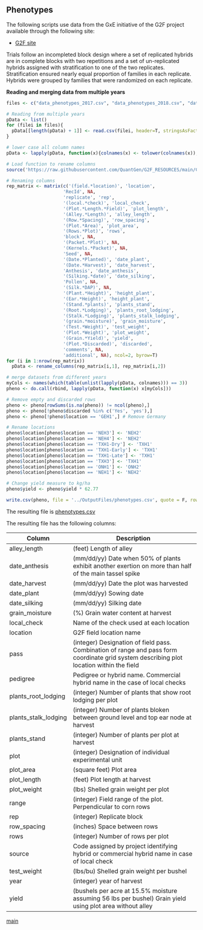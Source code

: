 ## Phenotypes

The following scripts use data from the GxE initiative of the G2F project available through the following site:

 - [G2F site](https://www.genomes2fields.org/resources/)

Trials follow an incompleted block design where a set of replicated hybrids are in complete blocks with two repetitions and a set of un-replicated hybrids assigned with stratification to one of the two replicates. Stratification ensured nearly equal proportion of families in each replicate. Hybrids were grouped by families that were randomized on each replicate.

**Reading and merging data from multiple years**

```r
files <- c("data_phenotypes_2017.csv", "data_phenotypes_2018.csv", "data_phenotypes_2019.csv")

# Reading from multiple years
pData <- list()
for (filei in files){
  pData[[length(pData) + 1]] <- read.csv(filei, header=T, stringsAsFactors=F, na.strings=c(''))
}

# lower case all column names
pData <- lapply(pData, function(x){colnames(x) <- tolower(colnames(x));x})

# Load function to rename columns
source('https://raw.githubusercontent.com/QuantGen/G2F_RESOURCES/main/Code/Functions.R')

# Renaming columns
rep_matrix <- matrix(c('(field.*location)', 'location',
                     'RecId', NA,
                     'replicate', 'rep',
                     '(local.*check)', 'local_check',
                     '(Plot.*Length.*Field)', 'plot_length',
                     '(Alley.*Length)', 'alley_length',
                     '(Row.*Spacing)', 'row_spacing',
                     '(Plot.*Area)', 'plot_area',
                     '(Rows.*Plot)', 'rows',
                     'block', NA,
                     '(Packet.*Plot)', NA,
                     '(Kernels.*Packet)', NA,
                     'Seed', NA,
                     '(Date.*Planted)', 'date_plant',
                     '(Date.*Harvest)', 'date_harvest',
                     'Anthesis', 'date_anthesis',
                     '(Silking.*date)', 'date_silking',
                     'Pollen', NA,
                     '(Silk.*DAP)', NA,
                     '(Plant.*Height)', 'height_plant',
                     '(Ear.*Height)', 'height_plant',
                     '(Stand.*plants)', 'plants_stand',
                     '(Root.*Lodging)', 'plants_root_lodging',
                     '(Stalk.*Lodging)', 'plants_stalk_lodging',
                     '(grain.*moisture)', 'grain_moisture',
                     '(Test.*Weight)', 'test_weight',
                     '(Plot.*Weight)', 'plot_weight',
                     '(Grain.*Yield)', 'yield',
                     '(Plot.*Discarded)', 'discarded',
                     'comments', NA,
                     'additional', NA), ncol=2, byrow=T)
for (i in 1:nrow(rep_matrix))
  pData <- rename_columns(rep_matrix[i,1], rep_matrix[i,2])

# merge datasets from different years
myCols <- names(which(table(unlist(lapply(pData, colnames))) == 3))
pheno <- do.call(rbind, lapply(pData, function(x) x[myCols]))

# Remove empty and discarded rows
pheno <- pheno[rowSums(is.na(pheno)) != ncol(pheno),]
pheno <- pheno[!pheno$discarded %in% c('Yes', 'yes'),]
pheno <- pheno[!pheno$location == 'GEH1',] # Remove Germany

# Rename locations
pheno$location[pheno$location == 'NEH3'] <- 'NEH2'
pheno$location[pheno$location == 'NEH4'] <- 'NEH2'
pheno$location[pheno$location == 'TXH1-Dry'] <- 'TXH1'
pheno$location[pheno$location == 'TXH1-Early'] <- 'TXH1'
pheno$location[pheno$location == 'TXH1-Late'] <- 'TXH1'
pheno$location[pheno$location == 'TXH3'] <- 'TXH1'
pheno$location[pheno$location == 'ONH1'] <- 'ONH2'
pheno$location[pheno$location == 'NEH1'] <- 'NEH2'

# Change yield measure to kg/ha
pheno$yield <- pheno$yield * 62.77

write.csv(pheno, file = '../OutputFiles/phenotypes.csv', quote = F, row.names = F)
```
The resulting file is [phenotypes.csv](https://github.com/QuantGen/G2F_RESOURCES/blob/main/Data/OutputFiles/phenotypes.csv)

The resulting file has the following columns:

|Column|Description|
|------|-----------|
|alley_length| (feet) Length of alley|
|date_anthesis| (mm/dd/yy) Date when 50% of plants exhibit another exertion on more than half of the main tassel spike |
|date_harvest| (mm/dd/yy) Date the plot was harvested |
|date_plant| (mm/dd/yy) Sowing date |
|date_silking| (mm/dd/yy) Silking date |
|grain_moisture| (%) Grain water content at harvest |
|local_check| Name of the check used at each location |
|location| G2F field location name |
|pass| (integer) Designation of field pass. Combination of range and pass form coordinate grid system describing plot location within the field |
|pedigree| Pedigree or hybrid name. Commercial hybrid name in the case of local checks |
|plants_root_lodging| (integer) Number of plants that show root lodging per plot |
|plants_stalk_lodging| (integer) Number of plants bloken between ground level and top ear node at harvest |
|plants_stand| (integer) Number of plants per plot at harvest |
|plot| (integer) Designation of individual experimental unit |
|plot_area| (square feet) Plot area |
|plot_length| (feet) Plot length at harvest |
|plot_weight| (lbs) Shelled grain weight per plot |
|range| (integer) Field range of the plot. Perpendicular to corn rows |
|rep| (integer) Replicate block |
|row_spacing| (inches) Space between rows |
|rows| (integer) Number of rows per plot |
|source| Code assigned by project identifying hybrid or commercial hybrid name in case of local check |
|test_weight| (lbs/bu) Shelled grain weight per bushel |
|year| (integer) year of harvest |
|yield| (bushels per acre at 15.5% moisture assuming 56 lbs per bushel) Grain yield using plot area without alley |





[main](https://github.com/QuantGen/G2F_RESOURCES)
